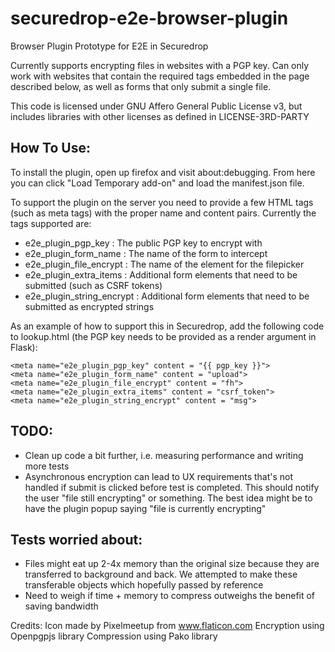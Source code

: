 # securedrop-e2e-browser-plugin
Browser Plugin Prototype for E2E in Securedrop

Currently supports encrypting files in websites with a PGP key. Can only work
with websites that contain the required tags embedded in the page described
below, as well as forms that only submit a single file.

This code is licensed under GNU Affero General Public License v3, but includes
libraries with other licenses as defined in LICENSE-3RD-PARTY

## How To Use: ##
To install the plugin, open up firefox and visit about:debugging. From here you
can click "Load Temporary add-on" and load the manifest.json file.

To support the plugin on the server you need to provide a few HTML tags (such as
meta tags) with the proper name and content pairs. Currently the tags supported
are:

* e2e_plugin_pgp_key : The public PGP key to encrypt with
* e2e_plugin_form_name : The name of the form to intercept
* e2e_plugin_file_encrypt : The name of the element for the filepicker
* e2e_plugin_extra_items : Additional form elements that need to be submitted
(such as CSRF tokens)
* e2e_plugin_string_encrypt : Additional form elements that need to be
submitted as encrypted strings

As an example of how to support this in Securedrop, add the following code to
lookup.html (the PGP key needs to be provided as a render argument in Flask):

```
<meta name="e2e_plugin_pgp_key" content = "{{ pgp_key }}">
<meta name="e2e_plugin_form_name" content = "upload">
<meta name="e2e_plugin_file_encrypt" content = "fh">
<meta name="e2e_plugin_extra_items" content = "csrf_token">
<meta name="e2e_plugin_string_encrypt" content = "msg">
```

## TODO: ##
* Clean up code a bit further, i.e. measuring performance and writing more tests
* Asynchronous encryption can lead to UX requirements that's not handled if
submit is clicked before test is completed. This should notify the user
"file still encrypting" or something. The best idea might be to have the plugin
popup saying "file is currently encrypting"

## Tests worried about: ##
* Files might eat up 2-4x memory than the original size because they are
transferred to background and back. We attempted to make these transferable
objects which hopefully passed by reference
* Need to weigh if time + memory to compress outweighs the benefit of
saving bandwidth

Credits:
Icon made by Pixelmeetup from www.flaticon.com
Encryption using Openpgpjs library
Compression using Pako library
